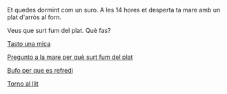 Et quedes dormint com un suro. A les 14 hores
et desperta ta mare amb un plat d'arròs al forn.

Veus que surt fum del plat. Què fas?

[Tasto una mica](tastar/tastar_arros.md)

[Pregunto a la mare per què surt fum del plat](preguntar/preguntar_fum.md)

[Bufo per que es refredi](bufar/bufar_arros.md)

[Torno al llit](llit/llit.md)
